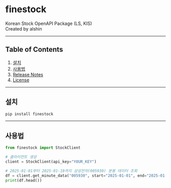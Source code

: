 # finestock
Korean Stock OpenAPI Package (LS, KIS)  
Created by alshin

---

## Table of Contents
1. [설치](#설치)
2. [사용법](#사용법)
3. [Release Notes](#release-notes)
4. [License](#license)

---

## 설치

```bash
pip install finestock
```

---

## 사용법

``` python
from finestock import StockClient

# 클라이언트 생성
client = StockClient(api_key="YOUR_KEY")

# 2025-01-01부터 2025-01-10까지 삼성전자(005930) 분봉 데이터 조회
df = client.get_minute_data("005930", start="2025-01-01", end="2025-01-10")
print(df.head())
```
